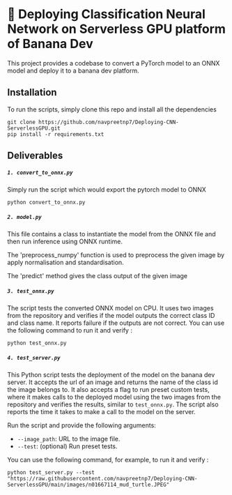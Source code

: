 
# 🍌 Deploying Classification Neural Network on Serverless GPU platform of Banana Dev
This project provides a codebase to convert a PyTorch model to an ONNX model and deploy it to a banana dev platform.



## Installation

To run the scripts, simply clone this repo and install all the dependencies

```
git clone https://github.com/navpreetnp7/Deploying-CNN-ServerlessGPU.git
pip install -r requirements.txt
```



## Deliverables

#####  `1. convert_to_onnx.py`

Simply run the script which would export the pytorch model to ONNX

```
python convert_to_onnx.py
```

##### `2. model.py`

This file contains a class to instantiate the model from the ONNX file and then run inference using ONNX runtime.

The 'preprocess_numpy' function is used to preprocess the given image by apply normalisation and standardisation.

The 'predict' method gives the class output of the given image

#####  `3. test_onnx.py`

The script tests the converted ONNX model on CPU. It uses two  images from the repository and verifies if the model outputs the correct class ID and class name. It reports failure if the outputs are not  correct. You can use the following command to run it and verify :
```
python test_onnx.py
```

##### `4. test_server.py`

This Python script tests the deployment of the model on the banana dev server. It  accepts the url of an image and returns the name of the class id the image belongs to. It also accepts a flag to run preset custom tests, where it makes calls to the deployed model using the two images from the  repository and verifies the results, similar to `test_onnx.py`. The script also reports the time it takes to make a call to the model on the server.

Run the script and provide the following arguments:

- `--image_path`: URL to the image file.
- `--test`: (optional) Run preset tests.

 You can use the following command, for example,  to run it and verify :

```
python test_server.py --test "https://raw.githubusercontent.com/navpreetnp7/Deploying-CNN-ServerlessGPU/main/images/n01667114_mud_turtle.JPEG"
```

